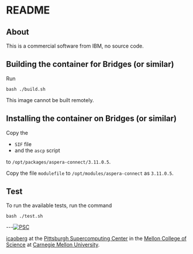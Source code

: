 # README

## About
This is a commercial software from IBM, no source code.

## Building the container for Bridges (or similar)
Run

```
bash ./build.sh
```

This image cannot be built remotely.

## Installing the container on Bridges (or similar)
Copy the

* `SIF` file
* and the `ascp` script

to `/opt/packages/aspera-connect/3.11.0.5`.

Copy the file `modulefile` to `/opt/modules/aspera-connect` as `3.11.0.5`.

## Test
To run the available tests, run the command

```
bash ./test.sh
```

---[![PSC](http://www.andrew.cmu.edu/user/icaoberg/images/logos/psc.png)](http://www.psc.edu)

[icaoberg](http://www.andrew.cmu.edu/~icaoberg) at the [Pittsburgh Supercomputing Center](http://www.psc.edu) in the [Mellon College of Science](https://www.cmu.edu/mcs/) at [Carnegie Mellon University](http://www.cmu.edu).
